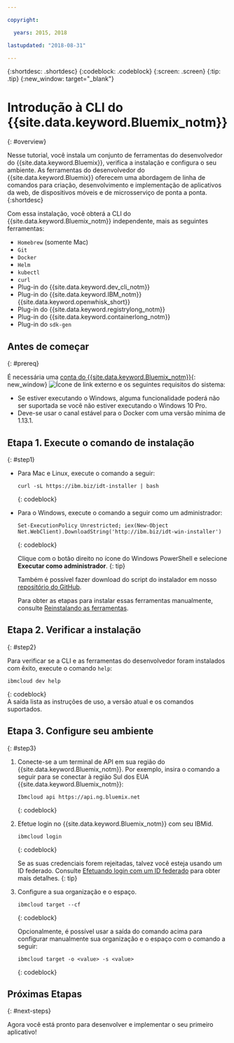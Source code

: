 ```yaml
---

copyright:

  years: 2015, 2018

lastupdated: "2018-08-31"

---
```


{:shortdesc: .shortdesc}
{:codeblock: .codeblock}
{:screen: .screen}
{:tip: .tip}
{:new_window: target="_blank"}

# Introdução à CLI do {{site.data.keyword.Bluemix_notm}}
{: #overview}

Nesse tutorial, você instala um conjunto de ferramentas do desenvolvedor do {{site.data.keyword.Bluemix}}, verifica a
instalação e configura o seu ambiente. As ferramentas do desenvolvedor do {{site.data.keyword.Bluemix}} oferecem uma
abordagem de linha de comandos para criação, desenvolvimento e implementação de aplicativos da web, de dispositivos móveis e de
microsserviço de ponta a ponta.
{:shortdesc}

Com essa instalação, você obterá a CLI do {{site.data.keyword.Bluemix_notm}} independente, mais as seguintes ferramentas:

* `Homebrew` (somente Mac)
* `Git`
* `Docker`
* `Helm`
* `kubectl`
* `curl`
* Plug-in do {{site.data.keyword.dev_cli_notm}}
* Plug-in do {{site.data.keyword.IBM_notm}} {{site.data.keyword.openwhisk_short}}
* Plug-in do {{site.data.keyword.registrylong_notm}}
* Plug-in do {{site.data.keyword.containerlong_notm}}
* Plug-in do `sdk-gen`

## Antes de começar
{: #prereq}

É necessária uma
[conta do {{site.data.keyword.Bluemix_notm}}](https://console.bluemix.net/){: new_window}
![Ícone de link externo](../icons/launch-glyph.svg "Ícone de link externo") e os seguintes
requisitos do sistema:

* Se estiver executando o Windows, alguma funcionalidade poderá não ser suportada se você não estiver executando o
Windows 10 Pro.
* Deve-se usar o canal estável para o Docker com uma versão mínima de 1.13.1.

## Etapa 1. Execute o comando de instalação
{: #step1}

* Para Mac e Linux, execute o comando a seguir:

  ```
  curl -sL https://ibm.biz/idt-installer | bash
  ```
  {: codeblock}

* Para o Windows, execute o comando a seguir como um administrador:

  ```
  Set-ExecutionPolicy Unrestricted; iex(New-Object Net.WebClient).DownloadString('http://ibm.biz/idt-win-installer')
  ```
  {: codeblock}

  Clique com o botão direito no ícone do Windows PowerShell e selecione **Executar como
administrador**.
  {: tip}

  Também é possível fazer download do script do instalador em nosso [repositório do GitHub](https://github.com/IBM-Cloud/ibm-cloud-developer-tools).

  Para obter as etapas para instalar essas ferramentas manualmente, consulte
[Reinstalando as ferramentas](/docs/cli/ts_createapps.html#appendix).

## Etapa 2. Verificar a instalação
{: #step2}

Para verificar se a CLI e as ferramentas do desenvolvedor foram instalados com êxito, execute o comando `help`:

```
ibmcloud dev help
```
{: codeblock}
<br>
A saída lista as instruções de uso, a versão atual e os comandos suportados.

## Etapa 3. Configure seu ambiente
{: #step3}

1. Conecte-se a um terminal de API em sua região do {{site.data.keyword.Bluemix_notm}}. Por exemplo, insira o comando a seguir para se conectar à região Sul dos EUA {{site.data.keyword.Bluemix_notm}}:

	```
	Ibmcloud api https://api.ng.bluemix.net
	```
	{: codeblock}

2. Efetue login no {{site.data.keyword.Bluemix_notm}} com seu IBMid.

	```
	ibmcloud login
	```
	{: codeblock}
    <br>

	Se as suas credenciais forem rejeitadas, talvez você esteja usando um ID federado. Consulte
[Efetuando login com um ID federado](/docs/iam/login_fedid.html#federated_id) para obter mais detalhes.
	{: tip}

3. Configure a sua organização e o espaço.

	```
	ibmcloud target --cf
	```
	{: codeblock}

	Opcionalmente, é possível usar a saída do comando acima para configurar manualmente sua organização e o espaço com o comando a seguir:

	```
	ibmcloud target -o <value> -s <value>
	```
	{: codeblock}

## Próximas Etapas
{: #next-steps}

Agora você está pronto para desenvolver e implementar o seu primeiro aplicativo!
